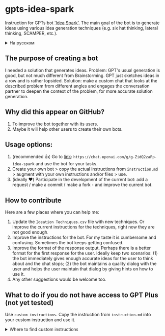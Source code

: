 # gpts-idea-spark
Instruction for GPTs bot ['Idea Spark'](https://chat.openai.com/g/g-ZidQ2zaPp-idea-spark). 
The main goal of the bot is to generate ideas using various idea generation techniques (e.g. six hat thinking, lateral thinking, SCAMPER, etc.).

<details>
<summary> На русском </summary>

## Цель создания бота
Мне нужно было решение, которое генерирует идеи. 
Проблема: обычая генерация у ГПТ хороша, но не сильно отличается от Мозгового штурма. ГПТ просто набрасывает идеи подряд и достаточно однобоко. 
Решение: сделать кастомный чат, который смотрит на описанную проблему с разных сторон и вовлекает собеседника углублять контекст проблемы, для более точной генерации решений. 


## Почему это появилось на ГитХабе? 
1. Чтобы улучшать бота совместно с его пользователями. 
2. Возможно это поможет другим пользователям создавать своих ботов.


## Варианты использования: 
1. (рекомендуется 👍) Перейти по [ссылке](https://chat.openai.com/g/g-ZidQ2zaPp-idea-spark): `https://chat.openai.com/g/g-ZidQ2zaPp-idea-spark` и использовать бота для решения своих задач.  
2. Создать своего бота > скопировать актуальную инструкцию из `instruction.md` > дополнить своими инструкциями и/или файлами > пользоваться. 
3. (идеально ❤️) Поучаствовать в развитии текущего бота: добавить запрос / сделать коммит / сделать форк — и улучшить текущего бота. 

## Как внести свой вклад
Вот несколько мест, где вы можете мне помочь: 
1. Дополнить файл `Ideation Techniques.csv` новыми техниками. Или улучшить текущие инструкции к техникам, сейчас они недостаточно хороши. 
2. Улучшить инструкцию для бота. На мой вкус она громоздкая и запутанная. Иногда бот продолжает путаться. 
3. Улучшить формат вывода ответа. Возможно есть более удобный формат первого ответа для пользователя. Идеально сохранить два сценария: (1) бот сразу даёт достаточно точных идей пользователю для размышления и чат прекращается; (2) бот поддерживает качественный диалог с пользователем и помогает пользователю поддерживать этот диалог, давая подсказки как его использовать. 
4. Любым другим предложениям тоже буду рад. 

## Что делать если у вас нет доступа к GPT Plus (пока не протестировано)
Используйте `кастомные инструкции`. Скопируйте инструкцию из `instruction.md` в вашу кастомную инструкцию и пользуйтесь. 
<details>
<summary> Где найти кастомные инструкции </summary>

![кастомные инструкции](/src/img/customInstructions.png)

</details>
</details>

## The purpose of creating a bot
I needed a solution that generates ideas. 
Problem: GPT's usual generation is good, but not much different from Brainstorming. GPT just sketches ideas in a row and is rather lopsided. 
Solution: make a custom chat that looks at the described problem from different angles and engages the conversation partner to deepen the context of the problem, for more accurate solution generation. 


## Why did this appear on GitHub? 
1. To improve the bot together with its users. 
2. Maybe it will help other users to create their own bots.


## Usage options: 
1. (recommended 👍) Go to [link](https://chat.openai.com/g/g-ZidQ2zaPp-idea-spark): `https://chat.openai.com/g/g-ZidQ2zaPp-idea-spark` and use the bot for your tasks.  
2. Create your own bot > copy the actual instructions from `instruction.md` > augment with your own instructions and/or files > use. 
3. (ideally ❤️) Participate in the development of the current bot: add a request / make a commit / make a fork - and improve the current bot. 

## How to contribute
Here are a few places where you can help me: 
1. Update the `Ideation Techniques.csv` file with new techniques. Or improve the current instructions for the techniques, right now they are not good enough. 
2. Improve the instructions for the bot. For my taste it is cumbersome and confusing. Sometimes the bot keeps getting confused. 
3. Improve the format of the response output. Perhaps there is a better format for the first response for the user. Ideally keep two scenarios: (1) the bot immediately gives enough accurate ideas for the user to think about and the chat stops; (2) the bot maintains a quality dialog with the user and helps the user maintain that dialog by giving hints on how to use it. 
4. Any other suggestions would be welcome too. 

## What to do if you do not have access to GPT Plus (not yet tested)
Use `custom instructions`. Copy the instruction from `instruction.md` into your custom instruction and use it. 
<details>
<summary> Where to find custom instructions </summary>

![custom instructions](/src/img/customInstructions.png)

</details>